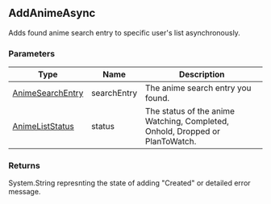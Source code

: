 ## AddAnimeAsync
Adds found anime search entry to specific user's list asynchronously.

### Parameters

| Type | Name | Description |
| ---- | ---- | ----------- |
| [AnimeSearchEntry] | searchEntry | The anime search entry you found.|
| [AnimeListStatus] | status | The status of the anime Watching, Completed, Onhold, Dropped or PlanToWatch. |

### Returns
System.String represnting the state of adding "Created" or detailed error message.

[AnimeSearchEntry]: <https://github.com/i3dprogrammer/myanimelistAPI-wrapper/blob/master/docs/Dto/AnimeSearch.md#animesearchentry>
[AnimeListStatus]: <https://github.com/i3dprogrammer/myanimelistAPI-wrapper/blob/master/docs/Enumerations.md#animeliststatus>
